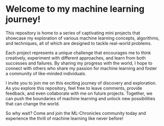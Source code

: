 
<!DOCTYPE html>
<html>


<body>
	<h1>Welcome to my machine learning journey!</h1>
	<p>This repository is home to a series of captivating mini projects that showcase my exploration of various machine learning concepts, algorithms, and techniques, all of which are designed to tackle real-world problems.</p>
	<p>Each project represents a unique challenge that encourages me to think creatively, experiment with different approaches, and learn from both successes and failures. By sharing my progress with the world, I hope to connect with others who share my passion for machine learning and foster a community of like-minded individuals.</p>
	<p>I invite you to join me on this exciting journey of discovery and exploration. As you explore this repository, feel free to leave comments, provide feedback, and even collaborate with me on future projects. Together, we can push the boundaries of machine learning and unlock new possibilities that can change the world.</p>
	<p>So why wait? Come and join the ML-Chronicles community today and experience the thrill of machine learning like never before!</p>
</body>
</html>
